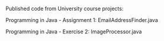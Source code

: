 Published code from University course projects:

Programming in Java - Assignment 1: EmailAddressFinder.java

Programming in Java - Exercise 2: ImageProcessor.java

